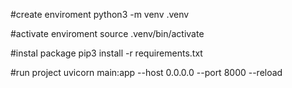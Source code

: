 #create enviroment
python3 -m venv .venv

#activate enviroment
source .venv/bin/activate

#instal package
pip3 install -r requirements.txt

#run project
uvicorn main:app --host 0.0.0.0 --port 8000 --reload